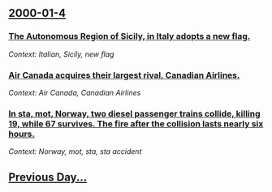 ## [2000-01-4](/news/2000/01/4/index.md)

### [The Autonomous Region of Sicily, in Italy adopts a new flag.](/news/2000/01/4/the-autonomous-region-of-sicily-in-italy-adopts-a-new-flag.md)
_Context: Italian, Sicily, new flag_

### [Air Canada acquires their largest rival, Canadian Airlines.](/news/2000/01/4/air-canada-acquires-their-largest-rival-canadian-airlines.md)
_Context: Air Canada, Canadian Airlines_

### [In sta, mot, Norway, two diesel passenger trains collide, killing 19, while 67 survives. The fire after the collision lasts nearly six hours.](/news/2000/01/4/in-asta-amot-norway-two-diesel-passenger-trains-collide-killing-19-while-67-survives-the-fire-after-the-collision-lasts-nearly-six-hou.md)
_Context: Norway, mot, sta, sta accident_

## [Previous Day...](/news/2000/01/3/index.md)

